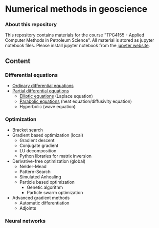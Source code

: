 # Numerical methods in geoscience #

### About this repository ###

This repository contains materials for the course "TPG4155 - Applied Computer Methods in Petroleum Science". All material is stored as jupyter notebook files. Please install jupyter notebook from the [jupyter website](https://jupyter.org/).

## Content ##

### Differential equations ###

* [Ordinary differential equations](lectures/ordinaryDifferentialEquations.ipynb)
* [Partial differential equations](lectures/partialDifferentialEquations.ipynb)
  * [Elliptic equations](lectures/ellipticEquations.ipynb) (Laplace equation)
  * [Parabolic equations](lectures/parabolicEquations.ipynb) (heat equation/diffusivity equation)
  * Hyperbolic (wave equation)

### Optimization ###

* Bracket search
* Gradient based optimization (local)
  * Gradient descent
  * Conjugate gradient
  * LU decomposition
  * Python libraries for matrix inversion
* Derivative-free optimization (global)
  * Nelder-Mead
  * Pattern-Search
  * Simulated Anhealing
  * Particle based optimization
    * Genetic algorithm
    * Particle swarm optimization
* Advanced gradient methods
  * Automatic differentiation
  * Adjoints


### Neural networks ###


